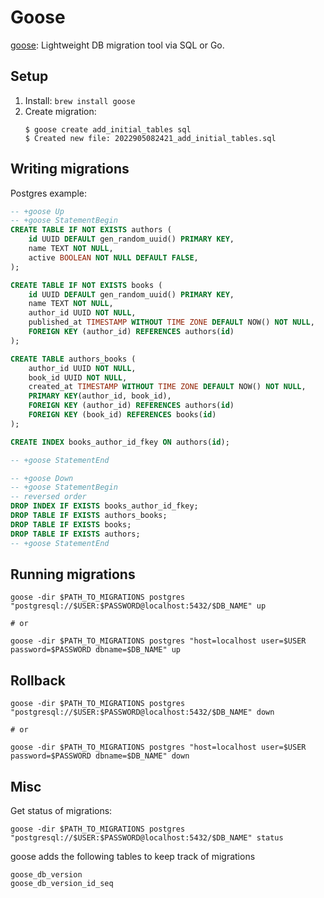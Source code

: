 # Goose

[goose](https://github.com/pressly/goose): Lightweight DB migration tool via SQL or Go.

## Setup

1. Install: `brew install goose`
2. Create migration:
   ```
   $ goose create add_initial_tables sql
   $ Created new file: 2022905082421_add_initial_tables.sql
   ```

## Writing migrations

Postgres example:

```sql
-- +goose Up
-- +goose StatementBegin
CREATE TABLE IF NOT EXISTS authors (
    id UUID DEFAULT gen_random_uuid() PRIMARY KEY,
    name TEXT NOT NULL,
    active BOOLEAN NOT NULL DEFAULT FALSE,
);

CREATE TABLE IF NOT EXISTS books (
    id UUID DEFAULT gen_random_uuid() PRIMARY KEY,
    name TEXT NOT NULL,
    author_id UUID NOT NULL,
    published_at TIMESTAMP WITHOUT TIME ZONE DEFAULT NOW() NOT NULL,
    FOREIGN KEY (author_id) REFERENCES authors(id)
);

CREATE TABLE authors_books (
    author_id UUID NOT NULL,
    book_id UUID NOT NULL,
    created_at TIMESTAMP WITHOUT TIME ZONE DEFAULT NOW() NOT NULL,
    PRIMARY KEY(author_id, book_id),
    FOREIGN KEY (author_id) REFERENCES authors(id)
    FOREIGN KEY (book_id) REFERENCES books(id)
);

CREATE INDEX books_author_id_fkey ON authors(id);

-- +goose StatementEnd

-- +goose Down
-- +goose StatementBegin
-- reversed order
DROP INDEX IF EXISTS books_author_id_fkey;
DROP TABLE IF EXISTS authors_books;
DROP TABLE IF EXISTS books;
DROP TABLE IF EXISTS authors;
-- +goose StatementEnd
```

## Running migrations

```
goose -dir $PATH_TO_MIGRATIONS postgres "postgresql://$USER:$PASSWORD@localhost:5432/$DB_NAME" up

# or

goose -dir $PATH_TO_MIGRATIONS postgres "host=localhost user=$USER password=$PASSWORD dbname=$DB_NAME" up
```

## Rollback

```
goose -dir $PATH_TO_MIGRATIONS postgres "postgresql://$USER:$PASSWORD@localhost:5432/$DB_NAME" down

# or

goose -dir $PATH_TO_MIGRATIONS postgres "host=localhost user=$USER password=$PASSWORD dbname=$DB_NAME" down
```

## Misc

Get status of migrations:
```
goose -dir $PATH_TO_MIGRATIONS postgres "postgresql://$USER:$PASSWORD@localhost:5432/$DB_NAME" status
```

goose adds the following tables to keep track of migrations

```
goose_db_version
goose_db_version_id_seq
```
